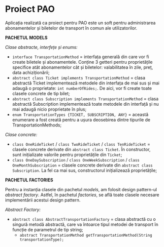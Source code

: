 # Proiect PAO

Aplicația realizată ca proiect pentru PAO este un soft pentru administrarea abonamentelor și biletelor de transport în comun ale utilizatorilor.

**PACHETUL MODELS**

*Clase abstracte, interfețe și enums:*

 - `interface TransportationMethod` = interfața generală din care vor fi create biletele și abonamentele. Conține 3 getteri pentru proprietățile specifice atât abonamentelor cât și biletelor: valabilitatea în zile, preț, data achiziționării;
 - `abstract class Ticket implements TransportationMethod` = clasa abstractă Ticket implementează metodele din interfața de mai sus și mai adaugă o proprietate: `int numberOfRides;`. De aici, vor fi create toate clasele concrete de tip bilet;
 - `abstract class Subscription implements TransportationMethod` = clasa abstractă Subscription implementează toate metodele din interfață și nu mai adaugă nicio proprietate în plus;
 - `enum TransportationTypes {TICKET, SUBSCRIPTION, ANY}` = această enumerare a fost creată pentru a ușura deosebirea dintre tipurile de TransportationMethods;
 
*Clase concrete:*

 - `class OneRideTicket` / `class TwoRideTicket` / `class TenRideTicket` = clasele concrete derivate din `abstract class Ticket`. În constructor, sunt inițializate valorile pentru proprietățile din `Ticket`;
 - `class OneDaySubscription` / `class OneWeekSubscription` / `class OneMonthSubscription` = clasele concrete derivate din `abstract class Subscription`. La fel ca mai sus, constructorul inițializează proprietățile;

**PACHETUL FACTORIES**

Pentru a instanția clasele din pachetul *models*, am folosit design pattern-ul *abstract factory*. Astfel, în pachetul *factories*, se află toate clasele necesare implementării acestui design pattern.

*Abstract Factory:*
 - `abstract class AbstractTransportationFactory` = clasa abstractă cu o singură metodă abstractă, care va întoarce tipul metodei de transport în funcție de parametrul de tip string;
   - `abstract TransportationMethod getTransportationMethod(String transportationType);`
